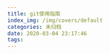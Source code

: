 ```yaml
---
title: git使用指南
index_img: /img/covers/default
categories: 未归档
date: 2020-03-04 23:17:46
tags:
---
```


<!--more-->
